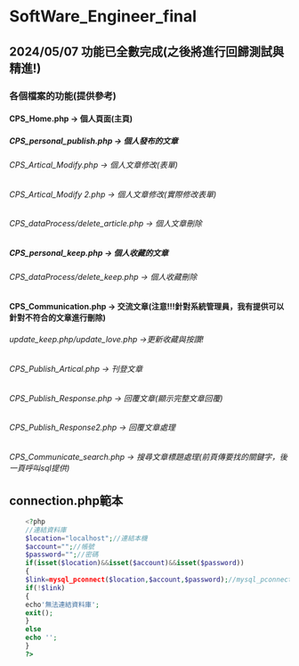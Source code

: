 # SoftWare_Engineer_final
## 2024/05/07 功能已全數完成(之後將進行回歸測試與精進!)
### 各個檔案的功能(提供參考)
#### CPS_Home.php -> 個人頁面(主頁)

##### CPS_personal_publish.php -> 個人發布的文章
###### CPS_Artical_Modify.php -> 個人文章修改(表單)
###### CPS_Artical_Modify 2.php -> 個人文章修改(實際修改表單)
###### CPS_dataProcess/delete_article.php -> 個人文章刪除

##### CPS_personal_keep.php -> 個人收藏的文章
###### CPS_dataProcess/delete_keep.php -> 個人收藏刪除

#### CPS_Communication.php -> 交流文章(注意!!!針對系統管理員，我有提供可以針對不符合的文章進行刪除)
###### update_keep.php/update_love.php ->更新收藏與按讚!
###### CPS_Publish_Artical.php -> 刊登文章
###### CPS_Publish_Response.php -> 回覆文章(顯示完整文章回覆)
###### CPS_Publish_Response2.php -> 回覆文章處理
###### CPS_Communicate_search.php -> 搜尋文章標題處理(前頁傳要找的關鍵字，後一頁呼叫sql提供)

## connection.php範本
```php
    <?php
    //連結資料庫
    $location="localhost";//連結本機
    $account="";//帳號
    $password="";//密碼
    if(isset($location)&&isset($account)&&isset($password))
    {
    $link=mysql_pconnect($location,$account,$password);//mysql_pconnect連結狀況給link
    if(!$link)
    {
    echo'無法連結資料庫';
    exit();
    }
    else
    echo '';
    }
    ?>
```
